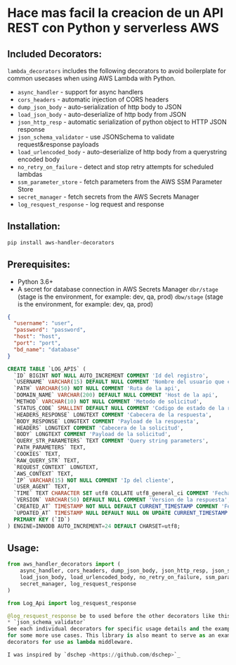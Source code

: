 # Hace mas facil la creacion de un API REST con Python y serverless AWS

Included Decorators:
--------------------
``lambda_decorators`` includes the following decorators to avoid boilerplate
for common usecases when using AWS Lambda with Python.

* `async_handler` - support for async handlers
* `cors_headers` - automatic injection of CORS headers
* `dump_json_body` - auto-serialization of http body to JSON
* `load_json_body` - auto-deserialize of http body from JSON
* `json_http_resp` - automatic serialization of python object to HTTP JSON response
* `json_schema_validator` - use JSONSchema to validate request&response payloads
* `load_urlencoded_body` - auto-deserialize of http body from a querystring encoded body
* `no_retry_on_failure` - detect and stop retry attempts for scheduled lambdas
* `ssm_parameter_store` - fetch parameters from the AWS SSM Parameter Store
* `secret_manager` - fetch secrets from the AWS Secrets Manager
* `log_resquest_response` - log request and response

Installation:
-------------
```bash
pip install aws-handler-decorators
```

Prerequisites:
--------------

* Python 3.6+
* A secret for database connection in AWS Secrets Manager
`dbr/stage` (stage is the environment, for example: dev, qa, prod)
`dbw/stage` (stage is the environment, for example: dev, qa, prod)
```json
{
  "username": "user",
  "password": "password",
  "host": "host",
  "port": "port",
  "bd_name": "database"
}
```
```sql
CREATE TABLE `LOG_APIS` (
  `ID` BIGINT NOT NULL AUTO_INCREMENT COMMENT 'Id del registro',
  `USERNAME` VARCHAR(15) DEFAULT NULL COMMENT 'Nombre del usuario que consume el servicio',
  `PATH` VARCHAR(50) NOT NULL COMMENT 'Ruta de la api',
  `DOMAIN_NAME` VARCHAR(200) DEFAULT NULL COMMENT 'Host de la api',
  `METHOD` VARCHAR(10) NOT NULL COMMENT 'Metodo de solicitud',
  `STATUS_CODE` SMALLINT DEFAULT NULL COMMENT 'Codigo de estado de la respuesta',
  `HEADERS_RESPONSE` LONGTEXT COMMENT 'Cabecera de la respuesta',
  `BODY_RESPONSE` LONGTEXT COMMENT 'Payload de la respuesta',
  `HEADERS` LONGTEXT COMMENT 'Cabecera de la solicitud',
  `BODY` LONGTEXT COMMENT 'Payload de la solicitud',
  `QUERY_STR_PARAMETERS` TEXT COMMENT 'Query string parameters',
  `PATH_PARAMETERS` TEXT,
  `COOKIES` TEXT,
  `RAW_QUERY_STR` TEXT,
  `REQUEST_CONTEXT` LONGTEXT,
  `AWS_CONTEXT` TEXT,
  `IP` VARCHAR(15) NOT NULL COMMENT 'Ip del cliente',
  `USER_AGENT` TEXT,
  `TIME` TEXT CHARACTER SET utf8 COLLATE utf8_general_ci COMMENT 'Fecha en la que se ejecuto la api',
  `VERSION` VARCHAR(50) DEFAULT NULL COMMENT 'Version de la respuesta',
  `CREATED_AT` TIMESTAMP NOT NULL DEFAULT CURRENT_TIMESTAMP COMMENT 'Fecha de creacion del registro',
  `UPDATED_AT` TIMESTAMP NULL DEFAULT NULL ON UPDATE CURRENT_TIMESTAMP COMMENT 'Fecha en la que se actualizo el registro',
  PRIMARY KEY (`ID`)
) ENGINE=INNODB AUTO_INCREMENT=24 DEFAULT CHARSET=utf8;

```

Usage:
------
```python
from aws_handler_decorators import (
    async_handler, cors_headers, dump_json_body, json_http_resp, json_schema_validator,
    load_json_body, load_urlencoded_body, no_retry_on_failure, ssm_parameter_store,
    secret_manager, log_resquest_response
)

from Log_Api import log_resquest_response

@log_resquest_response be to used before the other decorators like this:
* `json_schema_validator`
See each individual decorators for specific usage details and the example_
for some more use cases. This library is also meant to serve as an example for how to write
decorators for use as lambda middleware.

I was inspired by `dschep <https://github.com/dschep>`_
